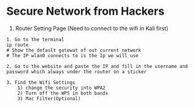 # Secure Network from Hackers

1. Router Setting Page (Need to connect to the wifi in Kali first)
```
1. Go to the terminal
ip route
# Show the default gatewat of out current network
# The IP wlan0 connects to is the Ip we will use

2. Go to the website and paste the IP and fill in the username and password which always under the router on a sticker

3. Find the Wifi Settings
    1) change the security into WPA2
    2) Turn off the WPS in both bands
    3) Mac Filter(Optional)
```